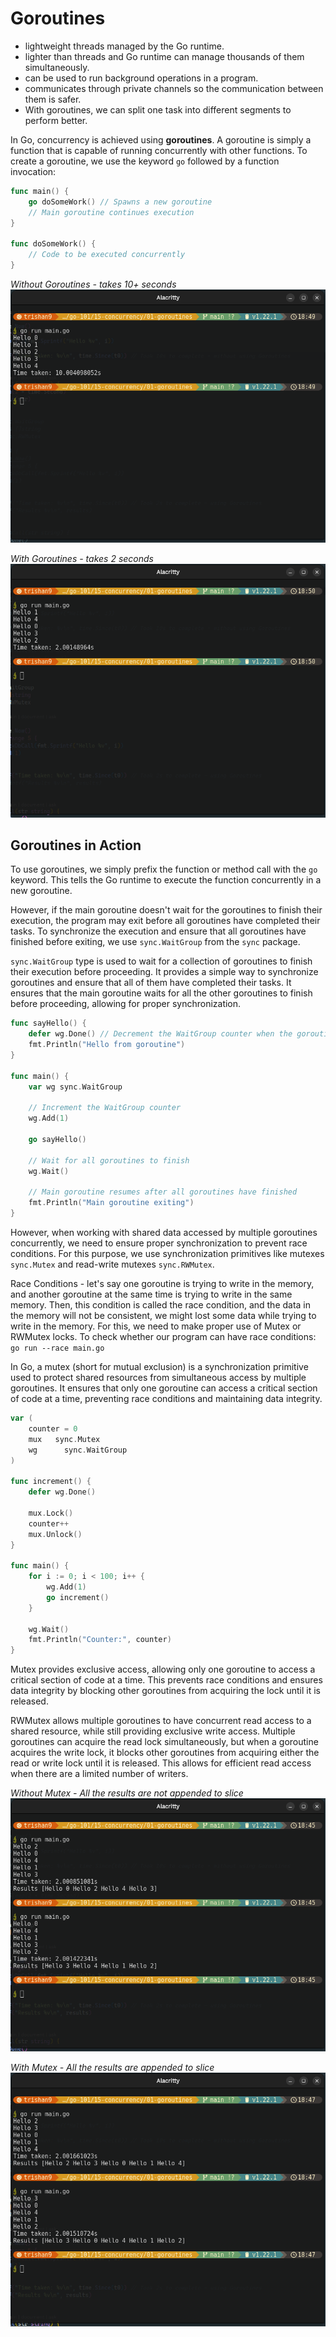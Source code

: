 # Goroutines

- lightweight threads managed by the Go runtime.
- lighter than threads and Go runtime can manage thousands of them simultaneously.
- can be used to run background operations in a program.
- communicates through private channels so the communication between them is safer.
- With goroutines, we can split one task into different segments to perform better.

In Go, concurrency is achieved using **goroutines**. A goroutine is simply a function that is capable of running concurrently with other functions. To create a goroutine, we use the keyword `go` followed by a function invocation:

```go
func main() {
    go doSomeWork() // Spawns a new goroutine
    // Main goroutine continues execution
}

func doSomeWork() {
    // Code to be executed concurrently
}
```

_Without Goroutines - takes 10+ seconds_
![alt text](./screenshots/image-2.png)

_With Goroutines - takes 2 seconds_
![alt text](./screenshots/image-3.png)

## Goroutines in Action

To use goroutines, we simply prefix the function or method call with the `go` keyword. This tells the Go runtime to execute the function concurrently in a new goroutine.

However, if the main goroutine doesn't wait for the goroutines to finish their execution, the program may exit before all goroutines have completed their tasks. To synchronize the execution and ensure that all goroutines have finished before exiting, we use `sync.WaitGroup` from the `sync` package.

`sync.WaitGroup` type is used to wait for a collection of goroutines to finish their execution before proceeding. It provides a simple way to synchronize goroutines and ensure that all of them have completed their tasks. It ensures that the main goroutine waits for all the other goroutines to finish before proceeding, allowing for proper synchronization.

```go
func sayHello() {
    defer wg.Done() // Decrement the WaitGroup counter when the goroutine finishes
    fmt.Println("Hello from goroutine")
}

func main() {
    var wg sync.WaitGroup

    // Increment the WaitGroup counter
    wg.Add(1)

    go sayHello()

    // Wait for all goroutines to finish
    wg.Wait()

    // Main goroutine resumes after all goroutines have finished
    fmt.Println("Main goroutine exiting")
}
```

However, when working with shared data accessed by multiple goroutines concurrently, we need to ensure proper synchronization to prevent race conditions. For this purpose, we use synchronization primitives like mutexes `sync.Mutex` and read-write mutexes `sync.RWMutex`.

Race Conditions - let's say one goroutine is trying to write in the memory, and another goroutine at the same time is trying to write in the same memory. Then, this condition is called the race condition, and the data in the memory will not be consistent, we might lost some data while trying to write in the memory. For this, we need to make proper use of Mutex or RWMutex locks.
To check whether our program can have race conditions: `go run --race main.go`

In Go, a mutex (short for mutual exclusion) is a synchronization primitive used to protect shared resources from simultaneous access by multiple goroutines. It ensures that only one goroutine can access a critical section of code at a time, preventing race conditions and maintaining data integrity.

```go
var (
	counter = 0
	mux   sync.Mutex
	wg      sync.WaitGroup
)

func increment() {
	defer wg.Done()

	mux.Lock()
	counter++
	mux.Unlock()
}

func main() {
    for i := 0; i < 100; i++ {
        wg.Add(1)
		go increment()
	}

	wg.Wait()
	fmt.Println("Counter:", counter)
}
```

Mutex provides exclusive access, allowing only one goroutine to access a critical section of code at a time. This prevents race conditions and ensures data integrity by blocking other goroutines from acquiring the lock until it is released.

RWMutex allows multiple goroutines to have concurrent read access to a shared resource, while still providing exclusive write access. Multiple goroutines can acquire the read lock simultaneously, but when a goroutine acquires the write lock, it blocks other goroutines from acquiring either the read or write lock until it is released. This allows for efficient read access when there are a limited number of writers.

_Without Mutex - All the results are not appended to slice_
![alt text](./screenshots/image.png)

_With Mutex - All the results are appended to slice_
![alt text](./screenshots/image-1.png)
